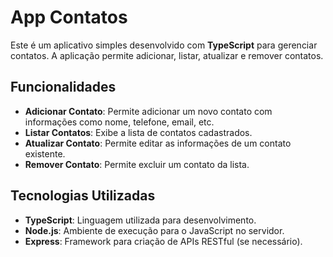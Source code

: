 # App Contatos

Este é um aplicativo simples desenvolvido com **TypeScript** para gerenciar contatos. A aplicação permite adicionar, listar, atualizar e remover contatos.

## Funcionalidades

- **Adicionar Contato**: Permite adicionar um novo contato com informações como nome, telefone, email, etc.
- **Listar Contatos**: Exibe a lista de contatos cadastrados.
- **Atualizar Contato**: Permite editar as informações de um contato existente.
- **Remover Contato**: Permite excluir um contato da lista.

## Tecnologias Utilizadas

- **TypeScript**: Linguagem utilizada para desenvolvimento.
- **Node.js**: Ambiente de execução para o JavaScript no servidor.
- **Express**: Framework para criação de APIs RESTful (se necessário).
